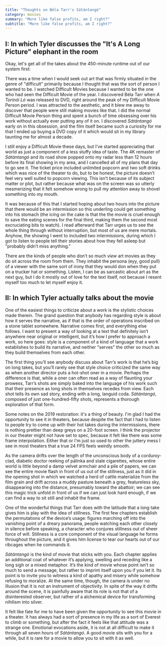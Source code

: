 ```yaml
---
title: "Thoughts on Béla Tarr's Sátántangó"
category: movies
summary: "More like false profits, am I right?"
subtitle: "More like false profits, am I right?"
---
```


## I: In which Tyler discusses the "It's A Long Picture" elephant in the room

Okay, let's get all of the takes about the 450-minute runtime out of our system first:

There was a time when I would seek out art that was firmly situated in the genre of "difficult" primarily because I thought that was the sort of person I wanted to be. I watched Difficult Movies because I wanted to be the one who had seen the Difficult Movie of the year. I discovered Béla Tarr when _A Torinói Ló_ was released to DVD, right around the peak of my Difficult Movie Person period. I was attracted to the aesthetic, and it blew me away to discover that people were still making movies like that. I did the normal Difficult Movie Person thing and spent a bunch of time obsessing over his work without actually ever putting any of it on. I discovered _Sátántangó_ early on in this obsession, and the film itself became such a curiosity for me that I ended up buying a DVD copy of it which would sit in my library taunting me for almost a decade.

I still enjoy a Difficult Movie these days, but I’ve started appreciating that world as just a component of a less stuffy idea of taste. The 4K remaster of _Sátántangó_ and its road show popped onto my radar less than 12 hours before its final showing in my area, and I cancelled all of my plans that day to go see it. The ticket price included unlimited popcorn and two soft drinks which was nice of the theater to do, but to be honest, the picture doesn’t feel very well suited to popcorn viewing. This isn’t because of its subject matter or plot, but rather because what was on the screen was so utterly mesmerizing that it felt somehow wrong to pull my attention away to shovel something into my mouth.

It was because of this that I started hoping about two hours into the picture that there would be an intermission so this underling could get something into his stomach (the icing on the cake is that the the movie is cruel enough to save the eating scenes for the final third, making them the second most excruciating bits to watch). I read afterward that Tarr urges us to see the whole thing through without interruption, but most of us are mere mortals. Anyhow, the showing I went to included two intermissions, during which I got to listen to people tell their stories about how they fell asleep but "probably didn’t miss anything."

There are the kinds of people who don’t so much _view_ art movies as they do sit across the room from them. They inhabit the persona (eyy, good pull) of a viewer with the same sort of irony that they would don when they put on a trucker hat or something. Listen, I can be as sarcastic about art as the next guy, but I do it mostly out of love for the text itself, not because I resent myself too much to let myself enjoy it.

## II: In which Tyler actually talks about the movie

One of the easiest things to criticize about a work is the stylistic choices made therein. The grand question that anybody has regarding style is about how it serves the narrative, as if that is the order of operations inscribed on a stone tablet somewhere. Narrative comes first, and everything else follows. I want to present a way of looking at a text that definitely isn’t anywhere near original or intelligent, but it’s how I prefer to approach a work, so here goes: style is a component of a kind of language that a work establishes to build its narrative, and neither "serves" the other so much as they build themselves from each other.

The first thing you’ll see anybody discuss about Tarr’s work is that he’s big on long takes, but you’ll rarely see that style choice criticized the same way as when another director puts a hot-shot oner in a movie. Perhaps the difference is that, while a oner can often read as a way of flaunting your prowess, Tarr’s shots are simply baked into the language of his work such that their presence  as long shots in themselves recedes from view. Each shot tells its own sad story, ending with a long, languid coda. _Sátántangó_, composed of just one-hundred-fifty shots, represents a thorough exploration of that form.

Some notes on the 2019 restoration: it's a thing of beauty. I'm glad I had the opportunity to see it in theaters, because despite the fact that I had to listen to people try to come up with their hot takes during the intermissions, there is nothing prettier than deep greys on a 20-foot screen. I think the projector in our theater might not have set to spec, because it felt like there was some frame interpolation. Either that or I'm just so used to other the juttery mess I see in most theaters that a true 24 FPS feels weirdly smooth.

As the camera drifts over the length of the unconscious body of a corduroy-clad, diabetic doctor reeking of pálinka and stale cigarettes, whose entire world is little beyond a damp velvet armchair and a pile of papers, we can see the entire movie flash in front of us out of the stillness, just as it did in the opening shot in which we watched a herd of cattle materialize from the film grain and drift across a muddy pasture beneath a grey, featureless sky, disappearing into the distance, presumably toward the abattoir; we can see this magic trick unfold in front of us if we can just look hard enough, if we can find a way to sit still and inhabit the frame.

One of the wonderful things that Tarr does with the latitude that a long take gives him is play with the idea of stillness. The first few chapters establish the permutations of the device’s usage: figures marching off into the vanishing point of a dreary panorama, people watching each other closely in silence before speaking, a character who conjures stillness out of sheer force of will. Stillness is a core component of the visual language he forms throughout the picture, and it gives him license to tear our hearts out of our ribcages when he commands it.

_Sátántangó_ is the kind of movie that sticks with you. Each chapter applies an additional coat of whatever it’s applying, swelling and receding like a long sigh or a mixed metaphor. It’s the kind of movie whose point isn’t so much to send a message, but rather to imprint itself upon you if you let it. Its point is to invite you to witness a kind of apathy and misery while somehow refusing to moralize. At the same time, though, the camera is under no illusion that it is not an instrument of objectivity. In spite of the way it drifts around the scene, it is painfully aware that its role is not that of a disinterested observer, but rather of a alchemical device for transforming nihilism into silver.

It felt like fate for me to have been given the opportunity to see this movie in a theater. It has always had a sort of presence in my life as a sort of Everest to climb or something, but after the fact it feels like that attitude was a strange one. Emotional evocations aside, it is not at all difficult to make it through all seven hours of _Sátántangó_. A good movie sits with you for a while, but it is rare for a movie to allow you to sit with it as well.
